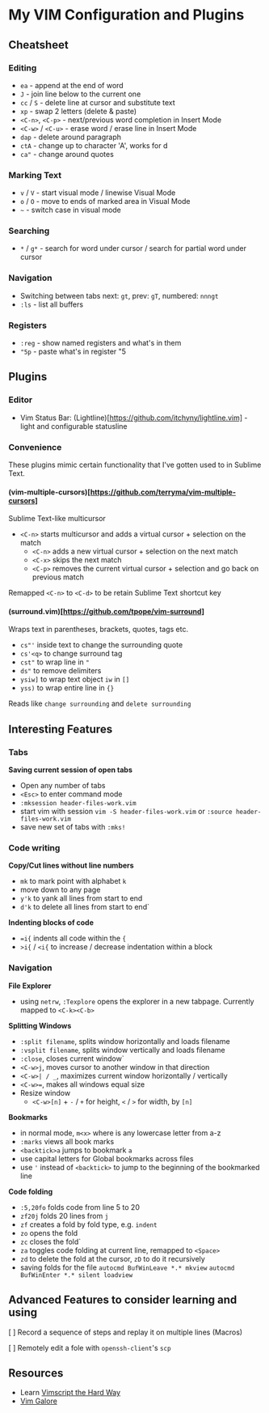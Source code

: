# My VIM Configuration and Plugins

## Cheatsheet

### Editing

- `ea` - append at the end of word
- `J` - join line below to the current one
- `cc` / `S` - delete line at cursor and substitute text
- `xp` - swap 2 letters (delete & paste)
- `<C-n>`, `<C-p>` - next/previous word completion in Insert Mode
- `<C-w>` / `<C-u>` - erase word / erase line in Insert Mode
- `dap` - delete around paragraph
- `ctA` - change up to character 'A', works for d
- `ca"` - change around quotes

### Marking Text

- `v` / `V` - start visual mode / linewise Visual Mode
- `o` / `O` - move to ends of marked area in Visual Mode
- `~` - switch case in visual mode

### Searching

- `*` / `g*` - search for word under cursor / search for partial word under cursor

### Navigation

- Switching between tabs next: `gt`, prev: `gT`, numbered: `nnngt`
- `:ls` - list all buffers

### Registers

- `:reg` - show named registers and what's in them
- `"5p` - paste what's in register "5

## Plugins

### Editor
- Vim Status Bar: (Lightline)[https://github.com/itchyny/lightline.vim] - light and configurable statusline

### Convenience
These plugins mimic certain functionality that I've gotten used to in Sublime Text.

#### (vim-multiple-cursors)[https://github.com/terryma/vim-multiple-cursors]

Sublime Text-like multicursor

- `<C-n>` starts multicursor and adds a virtual cursor + selection on the match
  - `<C-n>` adds a new virtual cursor + selection on the next match
  - `<C-x>` skips the next match
  - `<C-p>` removes the current virtual cursor + selection and go back on previous match

Remapped `<C-n>` to `<C-d>` to be retain Sublime Text shortcut key

#### (surround.vim)[https://github.com/tpope/vim-surround]

Wraps text in parentheses, brackets, quotes, tags etc.

- `cs"'` inside text to change the surrounding quote
- `cs'<q>` to change surround tag
- `cst"` to wrap line in `"`
- `ds"` to remove delimiters
- `ysiw]` to wrap text object `iw` in `[]`
- `yss)` to wrap entire line in `{}`

Reads like `change surrounding` and `delete surrounding`

## Interesting Features

### Tabs

**Saving current session of open tabs**
- Open any number of tabs
- `<Esc>` to enter command mode
- `:mksession header-files-work.vim`
- start vim with session `vim -S header-files-work.vim` or `:source header-files-work.vim`
- save new set of tabs with `:mks!`

### Code writing
**Copy/Cut lines without line numbers**
- `mk` to mark point with alphabet `k`
- move down to any page
- `y'k` to yank all lines from start to end
- `d'k` to delete all lines from start to end`

**Indenting blocks of code**
- `=i{` indents all code within the `{`
- `>i{` / `<i{` to increase / decrease indentation within a block

### Navigation
**File Explorer**
- using `netrw`, `:Texplore` opens the explorer in a new tabpage. Currently mapped to `<C-k><C-b>`

**Splitting Windows**
- `:split filename`, splits window horizontally and loads filename
- `:vsplit filename`, splits window vertically and loads filename
- `:close`, closes current window`
- `<C-w>j`, moves cursor to another window in that direction
- `<C-w>| / _`, maximizes current window horizontally / vertically
- `<C-w>=`, makes all windows equal size
- Resize window
  - `<C-w>[n]` + `-` / `+` for height, `<` / `>` for width, by `[n]`

**Bookmarks**
- in normal mode, `m<x>` where <x> is any lowercase letter from a-z
- `:marks` views all book marks
- `<backtick>a` jumps to bookmark `a`
- use capital letters for Global bookmarks across files
- use `'` instead of `<backtick>` to jump to the beginning of the bookmarked line

**Code folding**
- `:5,20fo` folds code from line 5 to 20
- `zf20j` folds 20 lines from `j`
- `zf` creates a fold by fold type, e.g. `indent`
- `zo` opens the fold
- `zc` closes the fold`
- `za` toggles code folding at current line, remapped to `<Space>`
- `zd` to delete the fold at the cursor, `zD` to do it recursively
- saving folds for the file `autocmd BufWinLeave *.* mkview` `autocmd BufWinEnter *.* silent loadview`

## Advanced Features to consider learning and using

[ ] Record a sequence of steps and replay it on multiple lines (Macros)

[ ] Remotely edit a fole with `openssh-client`'s `scp`

## Resources

- Learn [Vimscript the Hard Way](learnvimscriptthehardway.stevelosh.com)
- [Vim Galore](https://github.com/mhinz/vim-galore)
